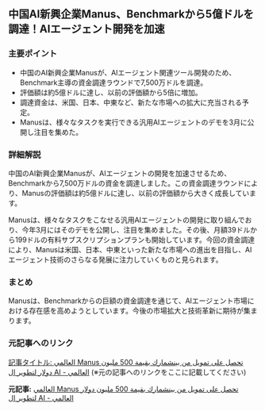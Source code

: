 ## 中国AI新興企業Manus、Benchmarkから5億ドルを調達！AIエージェント開発を加速

### 主要ポイント

* 中国のAI新興企業Manusが、AIエージェント関連ツール開発のため、Benchmark主導の資金調達ラウンドで7,500万ドルを調達。
* 評価額は約5億ドルに達し、以前の評価額から5倍に増加。
* 調達資金は、米国、日本、中東など、新たな市場への拡大に充当される予定。
* Manusは、様々なタスクを実行できる汎用AIエージェントのデモを3月に公開し注目を集めた。

### 詳細解説

中国のAI新興企業Manusが、AIエージェントの開発を加速させるため、Benchmarkから7,500万ドルの資金を調達しました。この資金調達ラウンドにより、Manusの評価額は約5億ドルに達し、以前の評価額から大きく成長しています。

Manusは、様々なタスクをこなせる汎用AIエージェントの開発に取り組んでおり、今年3月にはそのデモを公開し、注目を集めました。その後、月額39ドルから199ドルの有料サブスクリプションプランも開始しています。今回の資金調達により、Manusは米国、日本、中東といった新たな市場への進出を目指し、AIエージェント技術のさらなる発展に注力していくものと見られます。

### まとめ

Manusは、Benchmarkからの巨額の資金調達を通じて、AIエージェント市場における存在感を高めようとしています。今後の市場拡大と技術革新に期待が集まります。

### 元記事へのリンク

[記事タイトル: العالمي Manus تحصل على تمويل من بينشمارك بقيمة 500 مليون دولار لتطوير ال AI - العالمي](https://www.example.com) (※元の記事へのリンクをここに記載してください)


**元記事:** [العالمي Manus تحصل على تمويل من بينشمارك بقيمة 500 مليون دولار لتطوير ال AI - العالمي](https://fxcc.ae/العالمي-manus-تحصل-على-تمويل-من-بي.html)